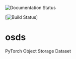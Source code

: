![Documentation Status](https://readthedocs.org/projects/osds/badge/?version=latest)

[![Build Status](https://travis-ci.com/Laay/osds.svg?branch=master)]

# osds
PyTorch Object Storage Dataset
